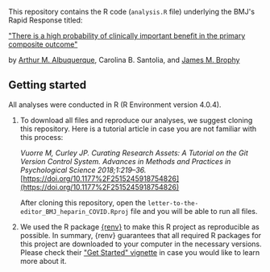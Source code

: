 This repository contains the R code (`analysis.R` file) underlying the BMJ's Rapid Response titled:

["There is a high probability of clinically important benefit in the primary composite outcome"](https://www.bmj.com/content/375/bmj.n2400/rr)

by [Arthur M. Albuquerque](https://twitter.com/arthur_alb1), Carolina B. Santolia, and [James M. Brophy](https://twitter.com/brophyj)

## Getting started

All analyses were conducted in R (R Environment version 4.0.4). 

1.  To download all files and reproduce our analyses, we suggest cloning this repository. Here is a tutorial article in case you are not familiar with this process:

    *Vuorre M, Curley JP. Curating Research Assets: A Tutorial on the Git Version Control System. Advances in Methods and Practices in Psychological Science 2018;1:219–36.* [https://doi.org/10.1177%2F2515245918754826](https://doi.org/10.1177%2F2515245918754826)

       After cloning this repository, open the `letter-to-the-editor_BMJ_heparin_COVID.Rproj` file and you will be able to run all files.
2. We used the R package [{renv}](https://rstudio.github.io/renv/) to make this R project as reproducible as possible. In summary, {renv} guarantees that all required R packages for this project are downloaded to your computer in the necessary versions. Please check their ["Get Started" vignette](https://rstudio.github.io/renv/articles/renv.html) in case you would like to learn more about it.
